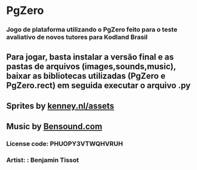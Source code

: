 # PgZero
### Jogo de plataforma utilizando o PgZero feito para o teste avaliativo de novos tutores para Kodland Brasil
## Para jogar, basta instalar a **versão final** e as pastas de arquivos (images,sounds,music), baixar as bibliotecas utilizadas (PgZero e PgZero.rect) em seguida executar o arquivo .py

## **Sprites** by <ins>kenney.nl/assets</ins>

## **Music** by <ins>Bensound.com</ins>

### License code: PHUOPY3VTWQHVRUH

### Artist: : Benjamin Tissot
